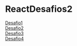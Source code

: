 # ReactDesafios2

<a href="https://stunning-trifle-56653a.netlify.app/">Desafio1</a>
<br>
<a href="https://keen-puffpuff-6a889a.netlify.app/">Desafio2</a>
<br> 
<a href="https://leafy-taiyaki-a6619c.netlify.app/">Desafio3</a>
<br>
<a href="https://symphonious-lokum-64ec20.netlify.app/">Desafio4</a>